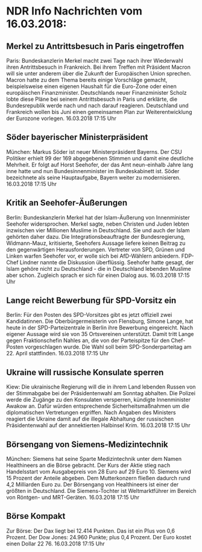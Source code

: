 # NDR Info Nachrichten vom 16.03.2018:


## Merkel zu Antrittsbesuch in Paris eingetroffen
Paris:	Bundeskanzlerin Merkel macht zwei Tage nach ihrer Wiederwahl ihren Antrittsbesuch in Frankreich. Bei ihrem Treffen mit Präsident Macron will sie unter anderem über die Zukunft der Europäischen Union sprechen. Macron hatte zu dem Thema bereits einige Vorschläge gemacht, beispielsweise einen eigenen Haushalt für die Euro-Zone oder einen europäischen Finanzminister. Deutschlands neuer Finanzminister Scholz lobte diese Pläne bei seinem Antrittsbesuch in Paris und erklärte, die Bundesrepublik werde nach und nach darauf reagieren. Deutschland und Frankreich wollen bis Juni einen gemeinsamen Plan zur Weiterentwicklung der Eurozone vorlegen. 16.03.2018 17:15 Uhr 

## Söder bayerischer Ministerpräsident
München:	Markus Söder ist neuer Ministerpräsident Bayerns. Der CSU Politiker erhielt 99 der 169 abgegebenen Stimmen und damit eine deutliche Mehrheit. Er folgt auf Horst Seehofer, der das Amt neun-einhalb Jahre lang inne hatte und nun Bundesinnenminister im Bundeskabinett ist. Söder bezeichnete als seine Hauptaufgabe, Bayern weiter zu modernisieren. 16.03.2018 17:15 Uhr 

## Kritik an Seehofer-Äußerungen
Berlin:        Bundeskanzlerin Merkel hat der Islam-Äußerung von Innenminister Seehofer widersprochen. Merkel sagte, neben Christen und Juden lebten inzwischen vier Millionen Muslime in Deutschland. Sie und auch der Islam gehörten daher dazu. Die Integrationsbeauftragte der Bundesregierung, Widmann-Mauz, kritisierte, Seehofers Aussage liefere keinen Beitrag zu den gegenwärtigen Herausforderungen. Vertreter von SPD, Grünen und Linken warfen Seehofer vor, er wolle sich bei AfD-Wählern anbiedern. FDP-Chef Lindner nannte die Diskussion überflüssig. Seehofer hatte gesagt, der Islam gehöre nicht zu Deutschland - die in Deutschland lebenden Muslime aber schon. Zugleich sprach er sich für einen Dialog aus. 16.03.2018 17:15 Uhr 

## Lange reicht Bewerbung für SPD-Vorsitz ein
Berlin: Für den Posten des SPD-Vorsitzes gibt es jetzt offiziell zwei Kandidatinnen. Die Oberbürgermeisterin von Flensburg, Simone Lange, hat heute in der SPD-Parteizentrale in Berlin ihre Bewerbung eingereicht. Nach eigener Aussage wird sie von 35 Ortsvereinen unterstützt. Damit tritt Lange gegen Fraktionschefin Nahles an, die von der Parteispitze für den Chef-Posten vorgeschlagen wurde. Die Wahl soll beim SPD-Sonderparteitag am 22. April stattfinden. 16.03.2018 17:15 Uhr 

## Ukraine will russische Konsulate sperren
Kiew: Die ukrainische Regierung will die in ihrem Land lebenden Russen von der Stimmabgabe bei der Präsidentenwahl am Sonntag abhalten. Die Polizei werde die Zugänge zu den Konsulaten versperren, kündigte Innenminister Awakow an. Dafür würden entsprechende Sicherheitsmaßnahmen um die diplomatischen Vertretungen ergriffen. Nach Angaben des Ministers reagiert die Ukraine damit auf die illegale Abhaltung der russischen Präsidentenwahl auf der annektierten Halbinsel Krim. 16.03.2018 17:15 Uhr 

## Börsengang von Siemens-Medizintechnik
München:	Siemens hat seine Sparte Medizintechnik unter dem Namen Healthineers an die Börse gebracht. Der Kurs der Aktie stieg nach Handelsstart vom Ausgabepreis von 28 Euro auf 29 Euro 10. Siemens wird 15 Prozent der Anteile abgeben. Dem Mutterkonzern fließen dadurch rund 4,2 Milliarden Euro zu. Der Börsengang von Healthineers ist einer der größten in Deutschland. Die Siemens-Tochter ist Weltmarktführer im Bereich von Röntgen- und MRT-Geräten. 16.03.2018 17:15 Uhr 

## Börse Kompakt
Zur Börse: Der Dax liegt bei 12.414 Punkten. Das ist ein Plus  von 0,6 Prozent. Der Dow Jones: 24.960 Punkte; plus 0,4 Prozent. Der Euro kostet einen Dollar 22 76. 16.03.2018 17:15 Uhr 
